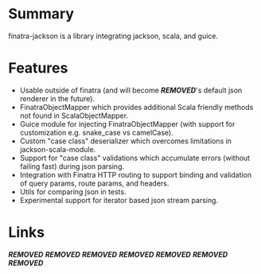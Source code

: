 # Summary
finatra-jackson is a library integrating jackson, scala, and guice.

# Features
* Usable outside of finatra (and will become ***REMOVED***'s default json renderer in the future). 
* FinatraObjectMapper which provides additional Scala friendly methods not found in ScalaObjectMapper.
* Guice module for injecting FinatraObjectMapper (with support for customization e.g. snake_case vs camelCase).
* Custom "case class" deserializer which overcomes limitations in jackson-scala-module.
* Support for "case class" validations which accumulate errors (without failing fast) during json parsing.
* Integration with Finatra HTTP routing to support binding and validation of query params, route params, and headers.
* Utils for comparing json in tests.
* Experimental support for iterator based json stream parsing.

# Links
***REMOVED***
***REMOVED***
***REMOVED***
***REMOVED***
***REMOVED***
***REMOVED***
***REMOVED***
